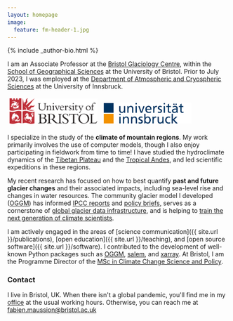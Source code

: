 ```yaml
---
layout: homepage
image:
  feature: fm-header-1.jpg
---
```


<footer role="contentinfo">
  <div class="article-author-bottom">
    {% include _author-bio.html %}
  </div>
</footer>

I am an Associate Professor at the [Bristol Glaciology Centre](http://www.bristol.ac.uk/geography/research/bgc), within the [School of Geographical Sciences](http://www.bristol.ac.uk/geography) at the University of Bristol. Prior to July 2023, I was employed at the [Department of Atmospheric and Cryospheric Sciences](http://acinn.uibk.ac.at) at the University of Innsbruck.

<a href="http://www.bristol.ac.uk"><img src="images/uob_logo.png" alt="UoB Logo" style="width:200px;margin: 5px 5px 5px 5px;"></a>
<a href="https://www.uibk.ac.at/en/"><img src="images/uibk_logo.png" alt="ACINN Logo" style="width:200px;margin: 5px 5px 5px 5px;"></a>

I specialize in the study of the **climate of mountain regions**. My work primarily involves the use of computer models, though I also enjoy participating in fieldwork from time to time!
I have studied the hydroclimate dynamics of the [Tibetan Plateau](https://doi.org/10.1175/JCLI-D-13-00282.1) and the [Tropical Andes](https://agroclim-huaraz.info), and led scientific expeditions in these regions.

My recent research has focused on how to best quantify **past and future glacier changes** and their associated impacts, including sea-level rise and changes in water resources. The community glacier model I developed ([OGGM](http://oggm.org)) has informed [IPCC reports](https://www.ipcc.ch/report/ar6/wg1/) and [policy briefs](https://iccinet.org/statecryo23), serves as a cornerstone of [global glacier data infrastructure](https://docs.oggm.org/en/stable/shop.html), and is helping to [train the next generation of climate scientists](https://edu.oggm.org).

I am actively engaged in the areas of [science communication]({{ site.url }}/publications), [open education]({{ site.url }}/teaching), and [open source software]({{ site.url }}/software). I contributed to the development of well-known Python packages such as [OGGM](http://oggm.org), [salem](https://salem.readthedocs.io), and [xarray](https://xarray.dev). At Bristol, I am the Programme Director of the [MSc in Climate Change Science and Policy](https://www.bristol.ac.uk/study/postgraduate/taught/msc-climate-change-science-and-policy).

### Contact

<p>
I live in Bristol, UK. When there isn't a global pandemic, you'll find me in my <a href="https://www.bristol.ac.uk/people/person/Fabien-Maussion-1af08aa4-9b2a-4a83-bba7-95c10b97ee1e/">office</a> at the usual
working hours.  Otherwise, you can reach me at <u><span id="obf"><script>document.getElementById("obf").innerHTML="<n uers=\"znvygb:snovra.znhffvba@oevfgby.np.hx?fhowrpg=Pbagnpg\" gnetrg=\"_oynax\">snovra.znhffvba@oevfgby.np.hx</n>".replace(/[a-zA-Z]/g,function(c){return String.fromCharCode((c<="Z"?90:122)>=(c=c.charCodeAt(0)+13)?c:c-26);});document.body.appendChild(eo);</script>
<noscript><span style="unicode-bidi:bidi-override;direction:rtl;">ku.ca.lotsirb@noissuam.neibaf</span></noscript></span></u></p>
